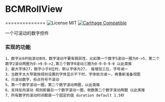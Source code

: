 # BCMRollView
==============
![License MIT](https://img.shields.io/github/license/mashape/apistatus.svg?maxAge=2592000)
[![Carthage Compatible](https://img.shields.io/badge/Carthage-compatible-4BC51D.svg?style=flat)](https://github.com/Carthage/Carthage)

一个可滚动的数字控件

### 实现的功能
``` 
1、数字从0开始滚动到9，数字滚动不要有跳跃性，比如第一个数字5滚动一圈为0->5，第二个数字2滚动两圈为0->9-0->2,第三个数字0滚动三圈为0-9-0-9-0 以此类推
2、最大字体27，数字小于6位时，默认字体为27， 每增加三位，字号减一
3、当数字太大导致按规则设置的字体显示不下时，字体依次减一，再重新准备视图
4、只滚动数字，标点符号不滚动
5、第一个数字滚动一圈，第二个数字滚动两圈，以此类推
6、支持反向滚动 规则即最后一个数字滚动一圈，倒数第二个数字滚动两圈 以此类推
7、所有数字的滚动时间都是一个固定的值 duration default 1.5秒
```
